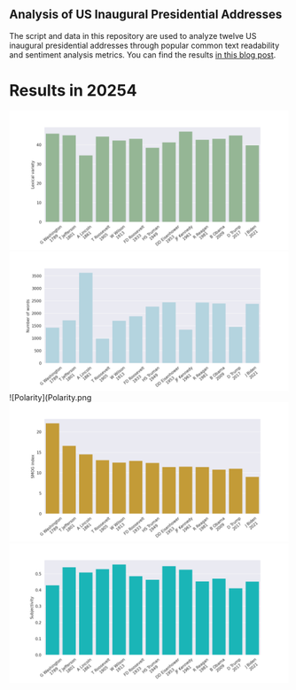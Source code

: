 ## Analysis of US Inaugural Presidential Addresses
The script and data in this repository are used to analyze
twelve US inaugural presidential addresses through popular
common text readability and sentiment analysis metrics.
You can find the results
[in this blog post](http://www.spinellis.gr/blog/20170120/).

# Results in 20254

![Lexical Variety](Lexical_variety.png)
![Number of words](Number_of_words.png)
![Polarity](Polarity.png
![SMOG Index](SMOG_index.png)
![Subjectivity](Subjectivity.png)
